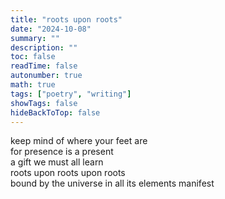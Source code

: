 ```yaml
---
title: "roots upon roots"
date: "2024-10-08"
summary: ""
description: ""
toc: false
readTime: false
autonumber: true
math: true
tags: ["poetry", "writing"]
showTags: false
hideBackToTop: false
---
```


keep mind of where your feet are  
for presence is a present  
a gift we must all learn  
roots upon roots upon roots  
bound by the universe in all its elements manifest  
